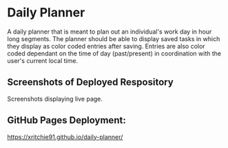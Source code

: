 # Daily Planner
A daily planner that is meant to plan out an individual's work day in hour long segments.
The planner should be able to display saved tasks in which they display as color coded entries after saving. 
Entries are also color coded dependant on the time of day (past/present) in coordination with the user's current local time.

## Screenshots of Deployed Respository
Screenshots displaying live page. 

## GitHub Pages Deployment: 
https://xritchie91.github.io/daily-planner/
